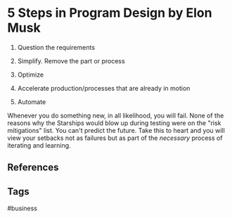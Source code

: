 # 5 Steps in Program Design by Elon Musk

1. Question the requirements  

2. Simplify. Remove the part or process  

3. Optimize  

4. Accelerate production/processes that are already in motion  

5. Automate

Whenever you do something new, in all likelihood, you will fail. None of the reasons why the Starships would blow up during testing were on the "risk mitigations" list. You can't predict the future. Take this to heart and you will view your setbacks not as failures but as part of the *necessary* process of iterating and learning.  

## References

## Tags
#business
